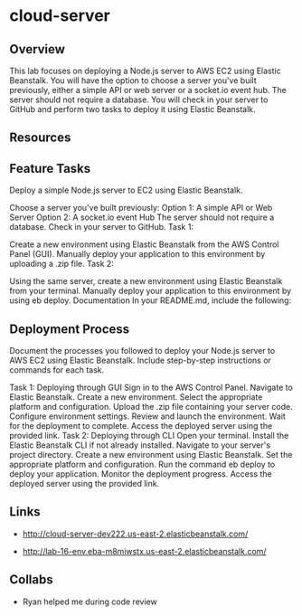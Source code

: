 # cloud-server

## Overview

This lab focuses on deploying a Node.js server to AWS EC2 using Elastic Beanstalk. You will have the option to choose a server you've built previously, either a simple API or web server or a socket.io event hub. The server should not require a database. You will check in your server to GitHub and perform two tasks to deploy it using Elastic Beanstalk.

## Resources

## Feature Tasks

Deploy a simple Node.js server to EC2 using Elastic Beanstalk.

Choose a server you've built previously:
Option 1: A simple API or Web Server
Option 2: A socket.io event Hub
The server should not require a database.
Check in your server to GitHub.
Task 1:

Create a new environment using Elastic Beanstalk from the AWS Control Panel (GUI).
Manually deploy your application to this environment by uploading a .zip file.
Task 2:

Using the same server, create a new environment using Elastic Beanstalk from your terminal.
Manually deploy your application to this environment by using eb deploy.
Documentation
In your README.md, include the following:

## Deployment Process

Document the processes you followed to deploy your Node.js server to AWS EC2 using Elastic Beanstalk. Include step-by-step instructions or commands for each task.

Task 1: Deploying through GUI
Sign in to the AWS Control Panel.
Navigate to Elastic Beanstalk.
Create a new environment.
Select the appropriate platform and configuration.
Upload the .zip file containing your server code.
Configure environment settings.
Review and launch the environment.
Wait for the deployment to complete.
Access the deployed server using the provided link.
Task 2: Deploying through CLI
Open your terminal.
Install the Elastic Beanstalk CLI if not already installed.
Navigate to your server's project directory.
Create a new environment using Elastic Beanstalk.
Set the appropriate platform and configuration.
Run the command eb deploy to deploy your application.
Monitor the deployment progress.
Access the deployed server using the provided link.

## Links

- http://cloud-server-dev222.us-east-2.elasticbeanstalk.com/

- http://lab-16-env.eba-m8miwstx.us-east-2.elasticbeanstalk.com/

## Collabs

- Ryan helped me during code review
